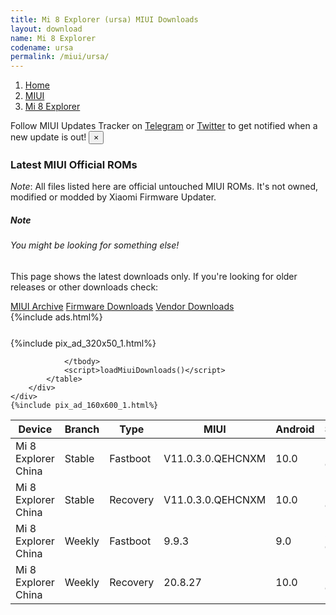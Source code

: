 ```yaml
---
title: Mi 8 Explorer (ursa) MIUI Downloads
layout: download
name: Mi 8 Explorer
codename: ursa
permalink: /miui/ursa/
---
```

<nav aria-label="breadcrumb">
    <ol class="breadcrumb">
        <li class="breadcrumb-item"><a href="/">Home</a></li>
        <li class="breadcrumb-item"><a href="/miui/">MIUI</a></li>
        <li class="breadcrumb-item active" aria-current="page"><a href="/miui/ursa/">Mi 8 Explorer</a></li>
    </ol>
</nav>
<div class="alert alert-primary alert-dismissible fade show" role="alert">
    Follow MIUI Updates Tracker on <a href="https://t.me/MIUIUpdatesTracker" class="alert-link">Telegram</a>
     or <a href="https://twitter.com/MiFwUpdater" class="alert-link">Twitter</a> to get notified when a new update is out!
    <button type="button" class="close" data-dismiss="alert" aria-label="Close">
        <span aria-hidden="true">&times;</span>
    </button>
</div>

### Latest MIUI Official ROMs
*Note*: All files listed here are official untouched MIUI ROMs. It's not owned, modified or modded by Xiaomi Firmware Updater.
<div class="card">
  <div class="card-body">
    <h5 class="card-title">Note</h5>
    <h6 class="card-subtitle mb-2 text-muted">You might be looking for something else!</h6>
    <p class="card-text">This page shows the latest downloads only.
     If you're looking for older releases or other downloads check:</p>
    <a href="/archive/miui/ursa/" class="card-link">MIUI Archive</a>
    <a href="/firmware/ursa/" class="card-link">Firmware Downloads</a>
    <a href="/vendor/ursa/" class="card-link">Vendor Downloads</a>
  </div>
</div>
{%include ads.html%}
<div class="row justify-content-center">
    <div class="col-10">
        <div class="table-responsive-md" style="margin-top: 25px;">
            {%include pix_ad_320x50_1.html%}
            <table id="miui" class="display dt-responsive nowrap compact table table-striped table-hover table-sm">
                <thead class="thead-dark">
                    <tr>
                        <th data-ref="device">Device</th>
                        <th data-ref="branch">Branch</th>
                        <th data-ref="type">Type</th>
                        <th data-ref="miui">MIUI</th>
                        <th data-ref="android">Android</th>
                        <th data-ref="size">Size</th>
                        <th data-ref="size">Date</th>
                        <th data-ref="link">Link</th>
                    </tr>
                </thead>
                <tbody>
                <tr><td>Mi 8 Explorer China</td><td>Stable</td><td>Fastboot</td><td>V11.0.3.0.QEHCNXM</td><td>10.0</td><td>2.8 GB</td><td>2020-03-24</td><td><a href="/miui/ursa/stable/V11.0.3.0.QEHCNXM/">Download</a></td></tr>
<tr><td>Mi 8 Explorer China</td><td>Stable</td><td>Recovery</td><td>V11.0.3.0.QEHCNXM</td><td>10.0</td><td>2.4 GB</td><td>2020-04-08</td><td><a href="/miui/ursa/stable/V11.0.3.0.QEHCNXM/">Download</a></td></tr>
<tr><td>Mi 8 Explorer China</td><td>Weekly</td><td>Fastboot</td><td>9.9.3</td><td>9.0</td><td>3.1 GB</td><td>2019-09-04</td><td><a href="/miui/ursa/weekly/9.9.3/">Download</a></td></tr>
<tr><td>Mi 8 Explorer China</td><td>Weekly</td><td>Recovery</td><td>20.8.27</td><td>10.0</td><td>2.4 GB</td><td>2020-08-27</td><td><a href="/miui/ursa/weekly/20.8.27/">Download</a></td></tr>

                </tbody>
                <script>loadMiuiDownloads()</script>
            </table>
        </div>
    </div>
    {%include pix_ad_160x600_1.html%}
</div>
